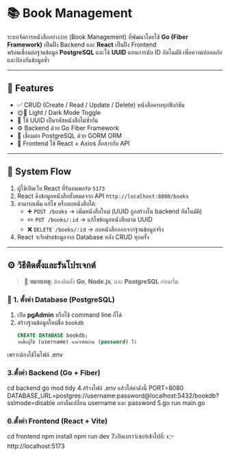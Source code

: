 # 📚 Book Management

ระบบจัดการหนังสืออย่างง่าย (Book Management) ที่พัฒนาโดยใช้ **Go (Fiber Framework)** เป็นฝั่ง Backend และ **React** เป็นฝั่ง Frontend  
พร้อมเชื่อมต่อฐานข้อมูล **PostgreSQL** และใช้ **UUID** แทนการนับ ID อัตโนมัติ เพื่อความปลอดภัยและป้องกันข้อมูลซ้ำ  

---

## 🚀 Features

- ✅ CRUD (Create / Read / Update / Delete) หนังสือครบทุกฟังก์ชัน  
- 🌞🌙 Light / Dark Mode Toggle   
- 🧩 ใช้ UUID เป็นรหัสหนังสือไม่ซ้ำกัน  
- ⚙️ Backend ด้วย Go Fiber Framework  
- 💾 เชื่อมต่อ PostgreSQL ด้วย GORM ORM  
- 🧱 Frontend ใช้ React + Axios สื่อสารกับ API  


---

## 🧠 System Flow

1. ผู้ใช้เปิดเว็บ React ที่รันบนพอร์ต `5173`
2. React ดึงข้อมูลหนังสือทั้งหมดจาก API `http://localhost:8080/books`
3. สามารถเพิ่ม แก้ไข หรือลบหนังสือได้:
   - ➕ `POST /books` → เพิ่มหนังสือใหม่ (UUID ถูกสร้างใน backend อัตโนมัติ)
   - ✏️ `PUT /books/:id` → แก้ไขข้อมูลหนังสือตาม UUID
   - ❌ `DELETE /books/:id` → ลบหนังสือออกจากฐานข้อมูลจริง
4. React จะรีเฟรชข้อมูลจาก Database หลัง CRUD ทุกครั้ง  

---


## ⚙️ วิธีติดตั้งและรันโปรเจกต์

> 🔧 **หมายเหตุ:** ต้องติดตั้ง **Go**, **Node.js**, และ **PostgreSQL** ก่อนเริ่ม

### 🐘 1. ตั้งค่า Database (PostgreSQL)

1. เปิด **pgAdmin** หรือใช้ command line ก็ได้  
2. สร้างฐานข้อมูลใหม่ชื่อ `bookdb`  
   ```sql
   CREATE DATABASE bookdb;
   จดชื่อผู้ใช้ (username) และรหัสผ่าน (password) ไว้
เพราะต้องใช้ในไฟล์ .env

### 3.ตั้งค่า Backend (Go + Fiber)
cd backend
go mod tidy
4.สร้างไฟล์ .env แล้วใส่ค่าดังนี้
PORT=8080
DATABASE_URL=postgres://username:password@localhost:5432/bookdb?sslmode=disable อย่าลืมเปลี่ยน username และ password
5.go run main.go

### 6.ตั้งค่า Frontend (React + Vite)
cd frontend
npm install
npm run dev
7.เปิดเบราว์เซอร์เข้าไปที่:
👉 http://localhost:5173

